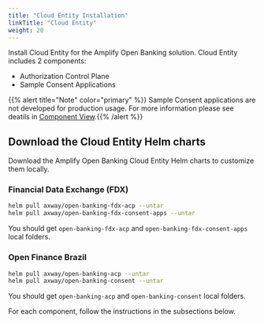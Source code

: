 ```yaml
---
title: "Cloud Entity Installation"
linkTitle: "Cloud Entity"
weight: 20
---
```


Install Cloud Entity for the Amplify Open Banking solution. Cloud Entity includes 2 components:
* Authorization Control Plane
* Sample Consent Applications

{{% alert title="Note" color="primary" %}} Sample Consent applications are not developed for production usage. For more information please see deatils in [Component View](/docs/overview/technical/component).{{% /alert %}}

## Download the Cloud Entity Helm charts

Download the Amplify Open Banking Cloud Entity Helm charts to customize them locally.

### Financial Data Exchange (FDX)

```bash
helm pull axway/open-banking-fdx-acp --untar
helm pull axway/open-banking-fdx-consent-apps --untar
```
You should get `open-banking-fdx-acp` and `open-banking-fdx-consent-apps` local folders.

### Open Finance Brazil

```bash
helm pull axway/open-banking-acp --untar
helm pull axway/open-banking-consent --untar
```

You should get `open-banking-acp` and `open-banking-consent` local folders.

For each component, follow the instructions in the subsections below.
